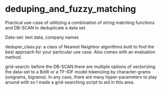 # deduping_and_fuzzy_matching


Practical use-case of utlitizing a combination of string matching functions and DB-SCAN to deduplicate a data set.

Data-set: text data, company names

deduper_class.py: a class of Nearest Neighbor algorithms built to find the best approach for your particular use case. Also comes with an evaluation method.

grid-search: before the DB-SCAN there are multiple options of vectorizing the data-set to a BoW or a TF-IDF model tokenizing by character-grams (unigrams, bigrams). In any case, there are many hyper-parameters to play around with so I made a grid-searching script to aid in this area.



